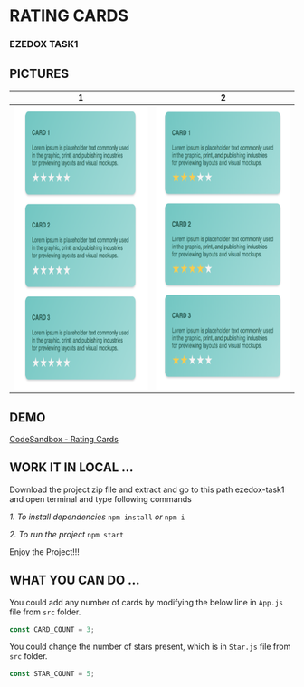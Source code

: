 # RATING CARDS

### EZEDOX TASK1

## PICTURES

 1 | 2 
:---: | :---:
<img src="pictures/image1.png" width="320" height="500" /> | <img src="pictures/image2.png" width="320" height="500" /> 

## DEMO

[CodeSandbox - Rating Cards](https://codesandbox.io/s/mzj195v3qj)

## WORK IT IN LOCAL ...

Download the project zip file and extract and go to this path ezedox-task1 and open terminal and type following commands

*1. To install dependencies* `npm install` *or* `npm i`

*2. To run the project* `npm start`

Enjoy the Project!!!


## WHAT YOU CAN DO ...

You could add any number of cards by modifying the below line in `App.js` file from `src` folder.

```javascript
const CARD_COUNT = 3;
```

You could change the number of stars present, which is in `Star.js` file from `src` folder.

```javascript
const STAR_COUNT = 5;
```
